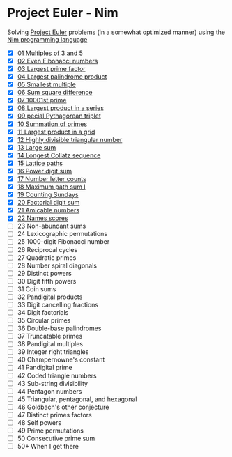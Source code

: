 # Project Euler - Nim
Solving [Project Euler](https://projecteuler.net) problems (in a somewhat optimized manner) using the [Nim programming language](https://nim-lang.org/)

- [x] [01 Multiples of 3 and 5](mult35.nim)
- [x] [02 Even Fibonacci numbers](evenFibNum.nim)
- [x] [03 Largest prime factor](largePFactor.nim)
- [x] [04 Largest palindrome product](largestPal3Dig.nim)
- [x] [05 Smallest multiple](smallestMult.nim)
- [x] [06 Sum square difference](sumSquareDiff.nim)
- [x] [07 10001st prime](nthPrime.nim)
- [x] [08 Largest product in a series](largeProdSeries.nim)
- [x] [09 pecial Pythagorean triplet](specialPythTriple.nim)
- [x] [10 Summation of primes](sumPrimes.nim)
- [x] [11 Largest product in a grid](largeProdGrid.nim)
- [x] [12 Highly divisible triangular number](divTriangNumber.nim)
- [x] [13 Large sum](largeSum.nim)
- [x] [14 Longest Collatz sequence](longestCollatzSeq.nim)
- [x] [15 Lattice paths](latticePaths.nim)
- [x] [16 Power digit sum](powDigSum.nim)
- [x] [17 Number letter counts](nLetterCounts.nim)
- [x] [18 Maximum path sum I](trianglePathSim.nim)
- [x] [19 Counting Sundays](countSundays.nim)
- [x] [20 Factorial digit sum](factDigSum.nim)
- [x] [21 Amicable numbers](amicableNumbers.nim)
- [x] [22 Names scores](nameScore.nim)
- [ ] 23 Non-abundant sums
- [ ] 24 Lexicographic permutations
- [ ] 25 1000-digit Fibonacci number
- [ ] 26 Reciprocal cycles
- [ ] 27 Quadratic primes
- [ ] 28 Number spiral diagonals
- [ ] 29 Distinct powers
- [ ] 30 Digit fifth powers
- [ ] 31 Coin sums
- [ ] 32 Pandigital products
- [ ] 33 Digit cancelling fractions
- [ ] 34 Digit factorials
- [ ] 35 Circular primes
- [ ] 36 Double-base palindromes
- [ ] 37 Truncatable primes
- [ ] 38 Pandigital multiples
- [ ] 39 Integer right triangles
- [ ] 40 Champernowne's constant
- [ ] 41 Pandigital prime
- [ ] 42 Coded triangle numbers
- [ ] 43 Sub-string divisibility
- [ ] 44 Pentagon numbers
- [ ] 45 Triangular, pentagonal, and hexagonal
- [ ] 46 Goldbach's other conjecture
- [ ] 47 Distinct primes factors
- [ ] 48 Self powers
- [ ] 49 Prime permutations
- [ ] 50 Consecutive prime sum
- [ ] 50+ When I get there
